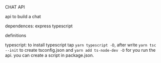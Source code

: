 CHAT API

api to build a chat

dependences: 
express
typescript

definitions

typescript: 
to install typescript tap `yarn typescript -D`, after write `yarn tsc --init` to create tsconfig.json and 
`yarn add ts-node-dev -D` for you run the api. you can create a script in package.json.    